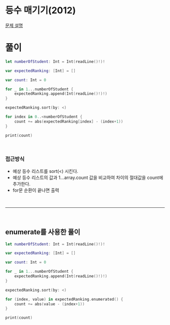 # 등수 매기기(2012)
[문제 설명](https://www.acmicpc.net/problem/2012)

# 풀이
```swift
let numberOfStudent: Int = Int(readLine()!)!

var expectedRanking: [Int] = []

var count: Int = 0

for _ in 1...numberOfStudent {
    expectedRanking.append(Int(readLine()!)!)
}

expectedRanking.sort(by: <)

for index in 0..<numberOfStudent {
    count += abs(expectedRanking[index] - (index+1))
}

print(count)
```

<br/>

### 접근방식
* 예상 등수 리스트를 sort(<) 시킨다.
* 예상 등수 리스트의 값과 1...array.count 값을 비교하여 차이의 절대값을 count에 추가한다.
* for문 순환이 끝나면 출력


<br/>

---

<br/>

## enumerate를 사용한 풀이
```swift
let numberOfStudent: Int = Int(readLine()!)!

var expectedRanking: [Int] = []

var count: Int = 0

for _ in 1...numberOfStudent {
    expectedRanking.append(Int(readLine()!)!)
}

expectedRanking.sort(by: <)

for (index, value) in expectedRanking.enumerated() {
    count += abs(value - (index+1))
}

print(count)
```
